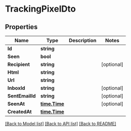 # TrackingPixelDto

## Properties

Name | Type | Description | Notes
------------ | ------------- | ------------- | -------------
**Id** | **string** |  | 
**Seen** | **bool** |  | 
**Recipient** | **string** |  | [optional] 
**Html** | **string** |  | 
**Url** | **string** |  | 
**InboxId** | **string** |  | [optional] 
**SentEmailId** | **string** |  | [optional] 
**SeenAt** | [**time.Time**](time.Time) |  | [optional] 
**CreatedAt** | [**time.Time**](time.Time) |  | 

[[Back to Model list]](../README#documentation-for-models) [[Back to API list]](../README#documentation-for-api-endpoints) [[Back to README]](../README)


